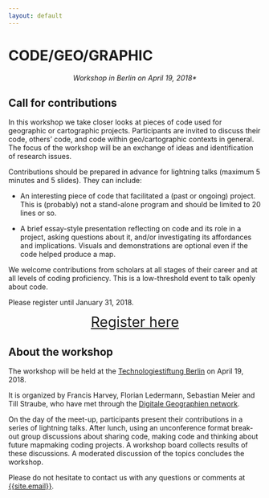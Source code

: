 ```yaml
---
layout: default
---
```

# CODE/GEO/GRAPHIC

<p><center>
<i>Workshop in Berlin on April 19, 2018*</i>
</center></p>

## Call for contributions

In this workshop we take closer looks at pieces of code used for geographic or cartographic projects. Participants are invited to discuss their code, others’ code, and code within geo/cartographic contexts in general. The focus of the workshop will be an exchange of ideas and identification of research issues.

Contributions should be prepared in advance for lightning talks (maximum 5 minutes and 5 slides). They can include:

* An interesting piece of code that facilitated a (past or ongoing) project. This is (probably) not a stand-alone program and should be limited to 20 lines or so.

* A brief essay-style presentation reflecting on code and its role in a project, asking questions about it, and/or investigating its affordances and implications. Visuals and demonstrations are optional even if the code helped produce a map.

We welcome contributions from scholars at all stages of their career and at all levels of coding proficiency. This is a low-threshold event to talk openly about code.

Please register until January 31, 2018.

<center><p>
<a href="https://goo.gl/forms/Ib6vqZfvsq65hQ513" style="margin-bottom:20px;font-size:2em">Register here</a>
</p></center>

## About the workshop

The workshop will be held at the [Technologiestiftung Berlin](https://www.technologiestiftung-berlin.de/en/foundation/directions-contact/) on April 19, 2018.

It is organized by Francis Harvey, Florian Ledermann, Sebastian Meier and Till Straube, who have met through the [Digitale Geographien network](http://digitale-geographien.de).

On the day of the meet-up, participants present their contributions in a series of lightning talks. After lunch, using an unconference format break-out group discussions about sharing code, making code and thinking about future mapmaking coding projects. A workshop board collects results of these discussions. A moderated discussion of the topics concludes the workshop.

Please do not hesitate to contact us with any questions or comments at <a href="mailto:{{site.email}}">{{site.email}}</a>.
